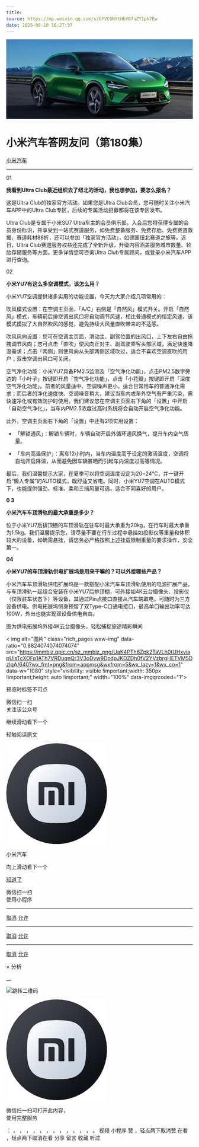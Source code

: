 ```yaml
---
title: 
source: https://mp.weixin.qq.com/s/OYVCGNYtHbV07uZY1pk7Ew
date: 2025-08-10 16:27:37
---
```


![cover_image](images/img_ce52009f.jpg)


#  小米汽车答网友问（第180集）


[ 小米汽车 ](<javascript:void\(0\);>)

______

01

**我看到Ultra Club最近组织去了****纽北****的活动，我也想参加，要怎么报名？**

这是Ultra Club的独家官方活动。如果您是Ultra Club会员，您可随时关注小米汽车APP中的Ultra Club专区，后续的专属活动招募都将在该专区发布。

Ultra Club是专属于小米SU7 Ultra车主的会员俱乐部，入会后您将获得专属的会员身份标识，并享受到一站式赛道服务，如免费整备服务、免费存胎、免费赛道救援、赛道耗材88折，还可以参加「独家官方活动」，如德国纽北赛道之旅等。近日，Ultra Club赛道服务权益还完成了全新升级，升级内容涵盖服务城市数量、轮胎存储服务等方面。更多详情您可咨询Ultra Club专属顾问，或登录小米汽车APP进行查询。

02

**小米YU7有这么多空调模式，该怎么用？**

小米YU7空调提供诸多实用的功能设置，今天为大家介绍几项常用的：

吹风模式设置：在空调主页面，「A/C」右侧是「自然风」模式开关。开启「自然风」模式，车辆前后排空调出风口将自动调节风速，相比普通模式的恒定风速，该模式模拟了大自然吹风的感觉，避免持续大风量直吹带来的不适感。

吹风风向设置：您可在空调主页面，滑动主、副驾位置的出风口，上下左右自由拖拽调节风向；您可点击「直吹」使风向正对主、副驾驶乘客头部区域，满足快速降温需求；点击「两侧」则使风向从头部两侧区域吹过，适合不喜欢空调直吹的用户；双击空调出风口可关闭。

空气净化功能：小米YU7具备PM2.5监测及「空气净化功能」，点击PM2.5数字旁边的「小叶子」按键即开启「空气净化功能」，点击「小花瓣」按键即开启「深度空气净化功能」。前者的风量适中、空调噪声更小，适合日常用车的普通净化需求；而后者的净化速度快、空调噪音稍大，建议当车内或车外空气有严重污染，需快速净化或有效防护时使用。我们建议您在空调主页面右下角的「设置」中开启「自动空气净化」，当车内PM2.5浓度过高时系统将会自动开启空气净化功能。

此外，空调主页面右下角的「设置」中还有2项实用设置：

  * 「解锁通风」：解锁车辆时，车辆自动开启外循环通风换气，提升车内空气质量。

  * 「车内高温保护」：离车12小时内，当车内温度高于设定的激活温度，空调将自动开启降温，从而避免因车辆暴晒而引起车内温度过高等情况。

最后，我们温馨提示大家，在夏季可以将空调温度设定为20~24℃，并一键开启“懒人专属”的AUTO模式，既舒适又省电。同时，小米YU7空调在AUTO模式下，也能提供强劲、标准、柔和三挡风量可选，适合不同喜好的用户。

**0 3**

**小米汽车车顶滑轨的最大承重是多少？**

位于小米YU7后排顶棚的车顶滑轨在驻车时最大承重为20kg，在行车时最大承重为1.5kg。我们温馨提示您，请尽量不要在行车过程中悬挂如投影仪等重量和体积较大的设备，如确需悬挂，请您务必严格按照上述挂载限制重量的要求操作，安全第一。

**04**

**小米YU7的车顶滑轨供电扩展坞是用来干嘛的？可以外接哪些产品？**

小米汽车车顶滑轨供电扩展坞是一款搭配小米汽车车顶滑轨使用的电源扩展产品，与车顶滑轨一起组合安装在小米YU7后排顶棚，可外接如4K云台摄像头、投影仪（仅限驻车状态下）等设备，其通过Pin点接口直接从汽车端取电，可随时为三方设备供电。供电拓展坞侧身预留了双Type-C口通电接口，最高单口输出功率可达100W，外出也能实现双设备供电自由。

图为供电拓展坞外接4K云台摄像头，轻松捕捉旅途精彩瞬间

  

  

  
< img alt="图片" class="rich_pages wxw-img" data-ratio="0.8824074074074074" src="https://mmbiz.qpic.cn/sz_mmbiz_png/UaK4PTh6Zpk2TaVLh0tUHxviapUIsTcXOFp1ATh7VRDuqnQr3V3oDvw9DodpJKDZDh0fV2YVzbrgHETVM5DzIqA/640?wx_fmt=png&from=appmsg&wxfrom=5&wx_lazy=1&wx_co=1" data-w="1080" style="visibility: visible !important;width: 350px !important;height: auto !important;" width="100%" data-imgqrcoded="1">  
[](<>)

预览时标签不可点

微信扫一扫  
关注该公众号

继续滑动看下一个

轻触阅读原文

![img_97d833da.jpg](images/img_97d833da.jpg)

小米汽车 

向上滑动看下一个

[知道了](<javascript:;>)

微信扫一扫  
使用小程序

****

[取消](<javascript:void\(0\);>) [允许](<javascript:void\(0\);>)

****

[取消](<javascript:void\(0\);>) [允许](<javascript:void\(0\);>)

****

[取消](<javascript:void\(0\);>) [允许](<javascript:void\(0\);>)

× 分析

__

![跳转二维码]()

![作者头像](images/img_97d833da.jpg)

微信扫一扫可打开此内容，  
使用完整服务

： ， ， ， ， ， ， ， ， ， ， ， ， 。 视频 小程序 赞 ，轻点两下取消赞 在看 ，轻点两下取消在看 分享 留言 收藏 听过